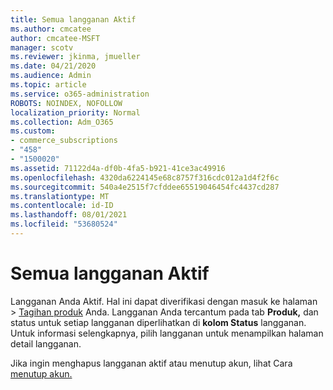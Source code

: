 ```yaml
---
title: Semua langganan Aktif
ms.author: cmcatee
author: cmcatee-MSFT
manager: scotv
ms.reviewer: jkinma, jmueller
ms.date: 04/21/2020
ms.audience: Admin
ms.topic: article
ms.service: o365-administration
ROBOTS: NOINDEX, NOFOLLOW
localization_priority: Normal
ms.collection: Adm_O365
ms.custom:
- commerce_subscriptions
- "458"
- "1500020"
ms.assetid: 71122d4a-df0b-4fa5-b921-41ce3ac49916
ms.openlocfilehash: 4320da6224145e68c8757f316cdc012a1d4f2f6c
ms.sourcegitcommit: 540a4e2515f7cfddee65519046454fc4437cd287
ms.translationtype: MT
ms.contentlocale: id-ID
ms.lasthandoff: 08/01/2021
ms.locfileid: "53680524"
---
```

# <a name="all-subscriptions-are-active"></a>Semua langganan Aktif

Langganan Anda Aktif. Hal ini dapat diverifikasi dengan  masuk ke halaman \> [Tagihan produk](https://go.microsoft.com/fwlink/p/?linkid=842054) Anda. Langganan Anda tercantum pada tab **Produk,** dan status untuk setiap langganan diperlihatkan di **kolom Status** langganan. Untuk informasi selengkapnya, pilih langganan untuk menampilkan halaman detail langganan.
  
Jika ingin menghapus langganan aktif atau menutup akun, lihat Cara [menutup akun.](https://docs.microsoft.com/microsoft-365/commerce/close-your-account?view=o365-worldwide)
